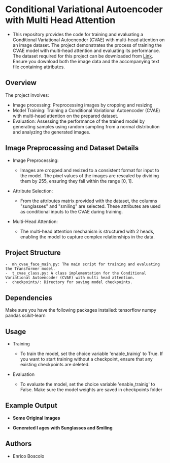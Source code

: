 # Conditional Variational Autoencoder with Multi Head Attention

* This repository provides the code for training and evaluating a Conditional Variational Autoencoder (CVAE) with multi-head attention on an image dataset. The project demonstrates the process of training the CVAE model with multi-head attention and evaluating its performance. The dataset required for this project can be downloaded from [Link](https://vis-www.cs.umass.edu/lfw/). Ensure you download both the image data and the accompanying text file containing attributes.



## Overview
The project involves:
- Image processing: Preprocessing images by cropping and resizing
- Model Training: Training a Conditional Variational Autoencoder (CVAE) with multi-head attention on the prepared dataset.
- Evaluation:  Assessing the performance of the trained model by generating samples using random sampling from a normal distribution and analyzing the generated images.

## Image Preprocessing and Dataset Details
* Image Preprocessing:
	- Images are cropped and resized to a consistent format for input to the model. 
The pixel values of the images are rescaled by dividing them by 255, ensuring they fall within the range [0, 1].

* Attribute Selection:
	- From the attributes matrix provided with the dataset, the columns "sunglasses" and "smiling" are selected.
	These attributes are used as conditional inputs to the CVAE during training.

* Multi-Head Attention:
	- The multi-head attention mechanism is structured with 2 heads, enabling the model to capture complex relationships in the data.



## Project Structure
	-  mh_cvae_face_main.py: The main script for training and evaluating the Transformer model.
	-  t_cvae_class.py: A class implementation for the Conditional Variational Autoencoder (CVAE) with multi head attention.
	-  checkpoints/: Directory for saving model checkpoints.



## Dependencies
Make sure you have the following packages installed:
	tensorflow numpy pandas scikit-learn 


## Usage
* Training
	-  To train the model, set the choice variable 'enable_trainig'  to True. If you want to start training without a checkpoint, ensure that any existing checkpoints are deleted.

* Evaluation
	- To evaluate the model, set the choice variable 'enable_trainig' to False. Make sure the model weights are saved in checkpoints folder
		

## Example Output
- **Some Original Images**  


- **Generated I ages with Sunglasses and Smiling**  



## Authors

* Enrico Boscolo
